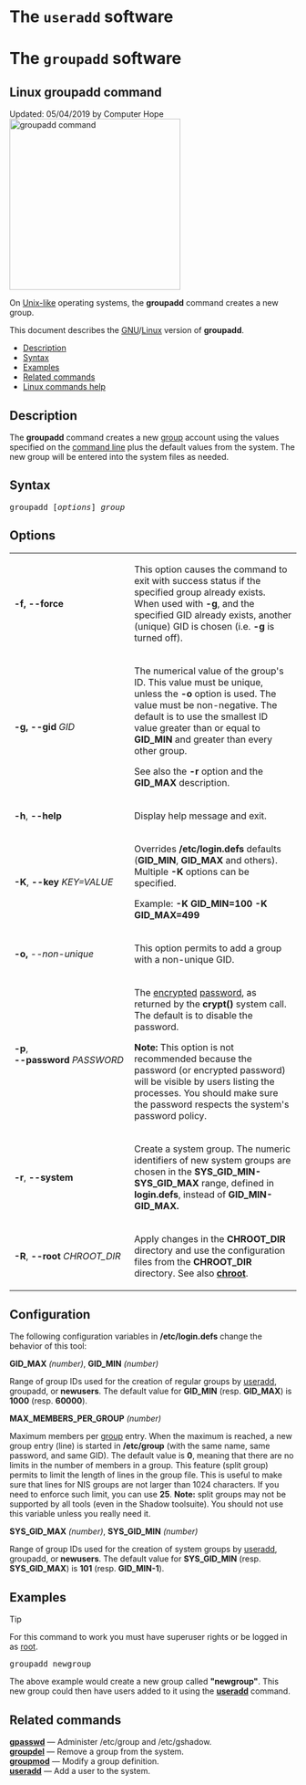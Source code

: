 


# The `useradd` software

# The `groupadd` software


<article>
<h1 itemprop="headline">Linux groupadd command</h1>
<div class="updated">Updated: <span itemprop="dateModified" content="2019-05-04">05/04/2019</span> by <span itemprop="author publisher creator" itemscope="" itemtype="https://schema.org/Organization"><span itemprop="name">Computer Hope</span></span></div>
<img src="/cdn/linux/groupadd.gif" alt="groupadd command" class="floatRight" width="300" height="300"><p class="intro">On <a href="/jargon/u/unix-like.htm">Unix-like</a> operating systems, the <b>groupadd</b> command creates a new group.</p>
<p>This document describes the <a href="/jargon/g/gnu.htm">GNU</a>/<a href="/jargon/l/linux.htm">Linux</a> version of <b>groupadd</b>.</p>
<div class="pagenav contents">
<ul>
<li><a href="#desc">Description</a></li>
<li><a href="#syntax">Syntax</a></li>
<li><a href="#examples">Examples</a></li>
<li><a href="#related">Related commands</a></li>
<li class="out"><a href="/unix.htm">Linux commands help</a></li>
</ul>
</div>
<h2 id="desc">Description</h2>
<p class="tab">The <b>groupadd</b> command creates a new <a href="/jargon/g/group.htm">group</a> account using the values specified on the <a href="/jargon/c/commandi.htm">command line</a> plus the default values from the system. The new group will be entered into the system files as needed.</p>
<h2 id="syntax">Syntax</h2>
<pre class="tcy tab">groupadd [<i>options</i>] <i>group</i></pre>
<h2>Options</h2>
<table class="mtable3 tab">
<tbody><tr class="tcw">
<td><p><b>-f, --force</b></p></td>
<td><p>This option causes the command to exit with success status if the specified group already exists. When used with <b>-g</b>, and the specified GID already exists, another (unique) GID is chosen (i.e. <b>-g</b> is turned off).</p></td>
</tr>
<tr class="tcw">
<td><p><b>-g, --gid</b> <i>GID</i></p></td>
<td><p>The numerical value of the group's ID. This value must be unique, unless the <b>-o</b> option is used. The value must be non-negative. The default is to use the smallest ID value greater than or equal to <b>GID_MIN</b> and greater than every other group.</p>
<p>See also the <b>-r</b> option and the <b>GID_MAX</b> description.</p>
</td>
</tr>
<tr class="tcw">
<td><p><b>-h</b>, <b>--help</b></p></td>
<td><p>Display help message and exit.</p></td>
</tr>
<tr class="tcw">
<td><p><b>-K</b>, <span style="white-space:nowrap"><b>--key</b> <i>KEY=VALUE</i></span></p></td>
<td><p>Overrides <b>/etc/login.defs</b> defaults (<b>GID_MIN</b>, <b>GID_MAX</b> and others). Multiple <b>-K</b> options can be specified.</p>
<p>Example: <b>-K GID_MIN=100 -K GID_MAX=499</b></p>
</td>
</tr>
<tr class="tcw">
<td><p><b>-o,</b> <i>--non-unique</i></p></td>
<td><p>This option permits to add a group with a non-unique GID.</p></td>
</tr>
<tr class="tcw">
<td><p><b>-p</b>, <span style="white-space:nowrap"><b>--password</b> <i>PASSWORD</i></span></p></td>
<td><p>The <a href="/jargon/e/encrypt.htm">encrypted</a> <a href="/jargon/p/password.htm">password</a>, as returned by the <b>crypt()</b> system call. The default is to disable the password.</p>
<p><b>Note:</b> This option is not recommended because the password (or encrypted password) will be visible by users listing the processes. You should make sure the password respects the system's password policy.</p>
</td>
</tr>
<tr class="tcw">
<td><p><b>-r</b>, <b>--system</b></p></td>
<td><p>Create a system group. The numeric identifiers of new system groups are chosen in the <b>SYS_GID_MIN-SYS_GID_MAX</b> range, defined in <b>login.defs</b>, instead of <b>GID_MIN-GID_MAX.</b></p></td>
</tr>
<tr class="tcw">
<td><p><b>-R</b>, <span style="white-space:nowrap"><b>--root</b> <i>CHROOT_DIR</i></span></p></td>
<td><p>Apply changes in the <b>CHROOT_DIR</b> directory and use the configuration files from the <b>CHROOT_DIR</b> directory. See also <a href="/jargon/c/chroot.htm"><b>chroot</b></a>.</p></td>
</tr>
</tbody></table>
<h2>Configuration</h2>
<p class="tab">The following configuration variables in <b>/etc/login.defs</b> change the behavior of this tool:</p>
<p class="tab"><b>GID_MAX</b> <i>(number)</i>, <b>GID_MIN</b> <i>(number)</i></p>
<p class="tab">Range of group IDs used for the creation of regular groups by <a href="/unix/useradd.htm">useradd</a>, groupadd, or <b>newusers</b>. The default value for <b>GID_MIN</b> (resp. <b>GID_MAX</b>) is <b>1000</b> (resp. <b>60000</b>).</p>
<p class="tab"><b>MAX_MEMBERS_PER_GROUP</b> <i>(number)</i></p>
<p class="tab">Maximum members per <a href="/jargon/g/group.htm">group</a> entry. When the maximum is reached, a new group entry (line) is started in <b>/etc/group</b> (with the same name, same password, and same GID). The default value is <b>0</b>, meaning that there are no limits in the number of members in a group. This feature (split group) permits to limit the length of lines in the group file. This is useful to make sure that lines for NIS groups are not larger than 1024 characters. If you need to enforce such limit, you can use <b>25</b>. <b>Note:</b> split groups may not be supported by all tools (even in the Shadow toolsuite). You should not use this variable unless you really need it.</p>
<p class="tab"><b>SYS_GID_MAX</b> <i>(number)</i>, <b>SYS_GID_MIN</b> <i>(number)</i></p>
<p class="tab">Range of group IDs used for the creation of system groups by <a href="/unix/useradd.htm">useradd</a>, groupadd, or <b>newusers</b>. The default value for <b>SYS_GID_MIN</b> (resp. <b>SYS_GID_MAX</b>) is <b>101</b> (resp. <b>GID_MIN-1</b>).</p>
<h2 id="examples">Examples</h2>
<div class="tip">
<span class="title">Tip</span>
<p>For this command to work you must have superuser rights or be logged in as <a href="/jargon/r/root.htm">root</a>.</p>
</div>
<pre class="tcy tab">groupadd newgroup</pre>
<p class="tab">The above example would create a new group called <b>"newgroup"</b>. This new group could then have users added to it using the <a href="/unix/useradd.htm"><b>useradd</b></a> command.</p>
<h2 id="related">Related commands</h2>
<p class="tab"><a href="/unix/gpasswd.htm"><b>gpasswd</b></a> — Administer /etc/group and /etc/gshadow.<br><a href="/unix/groupdel.htm"><b>groupdel</b></a> — Remove a group from the system.<br><a href="/unix/groupmod.htm"><b>groupmod</b></a> — Modify a group definition.<br><a href="/unix/useradd.htm"><b>useradd</b></a> — Add a user to the system.</p>
</article>
